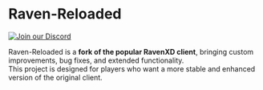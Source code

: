 # Raven-Reloaded

[![Join our Discord](https://invidget.switchblade.xyz/gp995R5Y)](https://discord.gg/gp995R5Y)


Raven-Reloaded is a **fork of the popular RavenXD client**, bringing custom improvements, bug fixes, and extended functionality.  
This project is designed for players who want a more stable and enhanced version of the original client.
